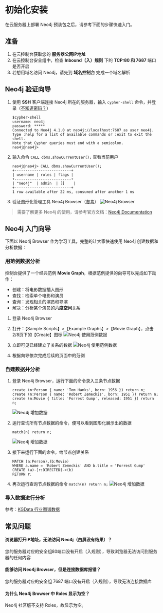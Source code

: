 # 初始化安装

在云服务器上部署 Neo4j 预装包之后，请参考下面的步骤快速入门。

## 准备

1. 在云控制台获取您的 **服务器公网IP地址** 
2. 在云控制台安全组中，检查 **Inbound（入）规则** 下的 **TCP:80 和 7687** 端口是否开启
3. 若想用域名访问 Neo4j，请先到 **域名控制台** 完成一个域名解析

## Neo4j 验证向导

1. 使用 **SSH** 客户端连接 Neo4j 所在的服务器，输入 `cypher-shell` 命令，并登录（[不知道密码？](/zh/stack-accounts.md)）
   ```
   $cypher-shell
   username: neo4j
   password: *****
   Connected to Neo4j 4.1.0 at neo4j://localhost:7687 as user neo4j.
   Type :help for a list of available commands or :exit to exit the shell.
   Note that Cypher queries must end with a semicolon.
   neo4j@neo4j>
   ```
2. 输入命令 `CALL dbms.showCurrentUser();` 查看当前用户
   ```
   neo4j@neo4j> CALL dbms.showCurrentUser();
   +--------------------------+
   | username | roles | flags |
   +--------------------------+
   | "neo4j"  | admin  | []    |
   +--------------------------+
   1 row available after 22 ms, consumed after another 1 ms
   ```

3. 验证图形化管理工具 Neo4j Browser（[参考](/zh/solution-gui.md#neo4j-browser)）
   ![Neo4j Browser](https://libs.websoft9.com/Websoft9/DocsPicture/zh/neo4j/neo4j-connectfirst-websoft9.png)

> 需要了解更多 Neo4j 的使用，请参考官方文档：[Neo4j Documentation](https://neo4j.com/docs/)

## Neo4j 入门向导

下面以 Neo4j Browser 作为学习工具，完整的让大家快速使用 Neo4j 创建数据和分析数据：

### 用范例数据分析

控制台提供了一个经典范例 **Movie Graph**，根据范例提供的向导可以完成如下动作：

* 创建：将电影数据插入图形
* 查找：检索单个电影和演员
* 查询：发现相关的演员和导演
* 解决：分析某个演员的**六度空间**关系

1. 登录 Neo4j Browser
2. 打开：【Sample Scripts】>【Example Graphs】>【Movie Graph】，点击2/8页下的【Create】图标 
   ![Neo4j 使用范例数据](https://libs.websoft9.com/Websoft9/DocsPicture/zh/neo4j/neo4j-sampleonline001-websoft9.png)

3. 立即可见已经建立了关系的数据
   ![Neo4j 使用范例数据](https://libs.websoft9.com/Websoft9/DocsPicture/zh/neo4j/neo4j-sampleonline002-websoft9.png)

4. 根据向导依次完成后续的页面中的范例

### 自建数据并分析

1. 登录 Neo4j Browser，运行下面的命令录入三条节点数据
   ```
   create (n:Person { name: 'Tom Hanks', born: 1956 }) return n;
   create (n:Person { name: 'Robert Zemeckis', born: 1951 }) return n;
   create (n:Movie { title: 'Forrest Gump', released: 1951 }) return n;
   ```
   ![Neo4j 增加数据](https://libs.websoft9.com/Websoft9/DocsPicture/zh/neo4j/neo4j-inputnodedata001-websoft9.png)

3. 运行查询所有节点数据的命令，便可以看到图形化展示出的数据
   ```
   match(n) return n;
   ```
   ![Neo4j 增加数据](https://libs.websoft9.com/Websoft9/DocsPicture/zh/neo4j/neo4j-inputnodedata002-websoft9.png)

4. 接下来运行下面的命令，给节点创建关系
   ```
   MATCH (a:Person),(b:Movie)
   WHERE a.name = 'Robert Zemeckis' AND b.title = 'Forrest Gump'
   CREATE (a)-[r:DIRECTED]->(b)
   RETURN r;
   ```
5. 再次运行查询节点数据的命令 `match(n) return n;`
   ![Neo4j 增加数据](https://libs.websoft9.com/Websoft9/DocsPicture/zh/neo4j/neo4j-inputnodedata003-websoft9.png)


### 导入数据进行分析

参考：[KGData 行业图谱数据](https://github.com/muniao/KGData)


## 常见问题

#### 浏览器打开IP地址，无法访问 Neo4j（白屏没有结果）？

您的服务器对应的安全组80端口没有开启（入规则），导致浏览器无法访问到服务器的任何内容

#### 能够访问 Neo4j Browser，但是连接数据库报错？

您的服务器对应的安全组 7687 端口没有开启（入规则），导致无法连接数据库

#### 为什么 Neo4j Browser 中 Roles 显示为空？

Neo4j 社区版不支持 Roles，故显示为空。
